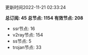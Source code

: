 更新时间2022-11-21 02:33:24

**总订阅: 45**
**总节点: 1154**
**有效节点: 208**
- ssr节点: 16
- v2ray节点: 154
- ss节点: 5
- trojan节点: 33
